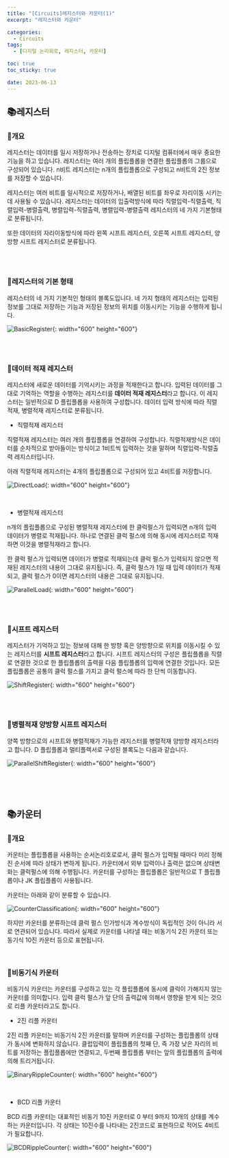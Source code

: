 ```yaml
---
title: "[Circuits]레지스터와 카운터(1)"
excerpt: "레지스터와 카운터"

categories:
  - Circuits
tags:
  - [디지털 논리회로, 레지스터, 카운터]

toc: true
toc_sticky: true

date: 2023-06-13
---
```


## 📚레지스터
### 📄개요
레지스터는 데이터를 일시 저장하거나 전송하는 장치로 디지털 컴퓨터에서 매우 중요한 기능을 하고 있습니다. 레지스터는 여러 개의 플립플롭을 연결한 플립플롭의 그룹으로 구성되어 있습니다. n비트 레지스터는 n개의 플립플롭으로 구성되고 n비트의 2진 정보를 저장할 수 있습니다.

레지스터는 여러 비트를 일시적으로 저장하거나, 배열된 비트를 좌우로 자리이동 시키는데 사용될 수 있습니다. 레지스터는 데이터의 입출력방식에 따라 직렬입력-직렬출력, 직렬입력-병렬출력, 병렬입력-직렬출력, 병렬입력-병렬출력 레지스터의 네 가지 기본형태로 분류됩니다.

또한 데이터의 자리이동방식에 따라 왼쪽 시프트 레지스터, 오른쪽 시프트 레지스터, 양방향 시프트 레지스터로 분류됩니다.

<br><br>

### 📄레지스터의 기본 형태
레지스터의 네 가지 기본적인 형태의 블록도입니다. 네 가지 형태의 레지스터는 입력된 정보를 그대로 저장하는 기능과 저장된 정보의 위치를 이동시키는 기능을 수행하게 됩니다.

![BasicRegister](\assets\images\Circuits\BasicRegister.png){: width="600" height="600"}

<br><br>

### 📄데이터 적재 레지스터
레지스터에 새로운 데이터를 기억시키는 과정을 적재한다고 합니다. 입력된 데이터를 그대로 기억하는 역할을 수행하는 레지스터를 **데이터 적재 레지스터**라고 합니다. 이 레지스터는 일반적으로 D 플립플롭을 사용하여 구성합니다. 데이터 입력 방식에 따라 직렬적재, 병렬적재 레지스터로 분류됩니다.

* 직렬적재 레지스터

직렬적재 레지스터는 여러 개의 플립플롭을 연결하여 구성합니다. 직렬적재방식은 데이터를 순차적으로 받아들이는 방식이고 1비트씩 입력하는 것을 말하며 직렬입력-직렬출력 레지스터입니다.

아래 직렬적재 레지스터는 4개의 플립플롭으로 구성되어 있고 4비트를 저장합니다.

![DirectLoad](\assets\images\Circuits\DirectLoad.png){: width="600" height="600"}

<br>

* 병렬적재 레지스터

n개의 플립플롭으로 구성된 병렬적재 레지스터에 한 클럭펄스가 입력되면 n개의 입력 데이터가 병렬로 적재됩니다. 하나로 연결된 클럭 펄스에 의해 동시에 레지스터로 적재하면 이것을 병렬적재라고 합니다.

한 클럭 펄스가 입력되면 데이터가 병렬로 적재되는데 클럭 펄스가 입력되지 않으면 적재된 레지스터의 내용이 그대로 유지됩니다. 즉, 클럭 펄스가 1일 때 입력 데이터가 적재되고, 클럭 펄스가 0이면 레지스터의 내용은 그대로 유지됩니다.

![ParallelLoad](\assets\images\Circuits\ParallelLoad.png){: width="600" height="600"}

<br><br>

### 📄시프트 레지스터
레지스터가 기억하고 있는 정보에 대해 한 방향 혹은 양방향으로 위치를 이동시킬 수 있는 레지스터를 **시프트 레지스터**라고 합니다. 시프트 레지스터의 구성은 플립플롭을 직렬로 연결한 것으로 한 플립플롭의 출력을 다음 플립플롭의 입력에 연결한 것입니다. 모든 플립플롭은 공통의 클럭 펄스를 가지고 클럭 펄스에 따라 한 단씩 이동합니다.

![ShiftRegister](\assets\images\Circuits\ShiftRegister.png){: width="600" height="600"}

<br><br>

### 📄병렬적재 양방향 시프트 레지스터
양쪽 방향으로의 시프트와 병렬적재가 가능한 레지스터를 병렬적재 양방향 레지스터라고 합니다. D 플립플롭과 멀티플렉서로 구성된 블록도는 다음과 같습니다.

![ParallelShiftRegister](\assets\images\Circuits\ParallelShiftRegister.png){: width="600" height="600"}

<br><br><br>

## 📚카운터
### 📄개요
카운터는 플립플롭을 사용하는 순서논리호로로서, 클럭 펄스가 입력될 때마다 미리 정해진 순서에 따라 상태가 변하게 됩니다. 카운터에서 외부 입력이나 출력은 없으며 상태변화는 클럭펄스에 의해 수행됩니다. 카운터를 구성하는 플립플롭은 일반적으로 T 플립플롭이나 JK 플립플롭이 사용됩니다.

카운터는 아래와 같이 분류할 수 있습니다.

![CounterClassification](\assets\images\Circuits\CounterClassification.png){: width="600" height="600"}

하지만 카운터를 분류하는데 클럭 펄스 인가방식과 계수방식이 독립적인 것이 아니라 서로 연관되어 있습니다. 따라서 실제로 카운터를 나타낼 때는 비동기식 2진 카운터 또는 동기식 10진 카운터 등으로 표현됩니다.

<br>

### 📄비동기식 카운터
비동기식 카운터는 카운터를 구성하고 있는 각 플립플롭에 동시에 클럭이 가해지지 않는 카운터를 의미합니다. 입력 클럭 펄스가 앞 단의 출력값에 의해서 영향을 받게 되는 것으로 리플 카운터라고도 합니다.

* 2진 리플 카운터

2진 리플 카운터는 비동기식 2진 카운터를 말하며 카운터를 구성하는 플립플롭의 상태가 동시에 변화하지 않습니다. 클럽입력이 플립플롭의 첫째 단, 즉 가장 낮은 자리의 비트를 저장하는 플립플롭에만 연결되고, 두번째 플립플롭 부터는 앞의 플립플롭의 출력에 의해 트리거됩니다.

![BinaryRippleCounter](\assets\images\Circuits\BinaryRippleCounter.png){: width="600" height="600"}

<br>

* BCD 리플 카운터

BCD 리플 카운터는 대표적인 비동기 10진 카운터로 0 부터 9까지 10개의 상태를 계수하는 카운터입니다. 각 상태는 10진수를 나타내는 2진코드로 표현하므로 적어도 4비트가 필요합니다.

![BCDRippleCounter](\assets\images\Circuits\BCDRippleCounter.png){: width="600" height="600"}

<br><br>